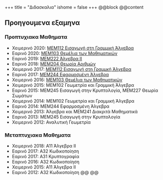 +++
title = "Διδασκαλια"
ishome = false
+++
@@block
@@content
## Προηγουμενα εξαμηνα

### Προπτυχιακα Μαθηματα
* Χειμερινό 2020: [ΜΕΜ112 Εισαγωγή στη Γραμμική Άλγεβρα](https://elearn.uoc.gr/course/view.php?id=2494) 
* Εαρινό 2020: [ΜΕΜ103 Θεμέλια των Μαθηματικών](https://polygon.math.uoc.gr/1920/moodle/course/view.php?id=8#section-0)
* Εαρινό 2019: [ΜΕΜ222 Άλγεβρα ΙΙ](https://polygon.math.uoc.gr/1819/moodle/course/view.php?id=16)
* Εαρινό 2018: [ΜΕΜ204 Θεωρία Αριθμών](https://polygon.math.uoc.gr/1718/moodle/course/view.php?id=8)
* Χειμερινό 2017: [ΜΕΜ112 Εισαγωγή στη Γραμμκή Άλγεβρα](https://polygon.math.uoc.gr/1718/moodle/course/view.php?id=5)
* Εαρινό 2017: [ΜΕΜ244 Εφαρμοσμένη Άλγεβρα](http://euler.math.uoc.gr/~moodle/moodle1617/course/view.php?id=8)
* Χειμερινό 2016: [ΜΕΜ103 Θεμέλια των Μαθηματικών](http://euler.math.uoc.gr/~moodle/moodle1617/course/view.php?id=2)
* Χειμερινό 2015: ΜΕΜ102 Γεωμετρία και Γραμμική Άλγεβρα
* Εαρινό 2015: ΜΕΜ245 Εισαγωγή στην Κρυπτολογία,  ΜΕΜ227 Θεωρία Σωμάτων
* Χειμερινό 2014: ΜΕΜ102 Γεωμετρία και Γραμμική Άλγεβρα
* Εαρινό 2014: ΜΕΜ244 Εφαρμοσμένη Άλγεβρα
* Χειμερινό 2013: Άλγεβρα και ΜΕΜ241 Διακριτά Μαθηματικά
* Εαρινό 2013: ΜΕΜ245 Εισαγωγή στην Κρυπτολογία
* Χειμερινό 2012: Αναλυτική Γεωμετρία

### Μεταπτυχιακα Μαθηματα
* Χειμερινό 2018: Α11 Άλγεβρα ΙΙ
* Εαρινό 2017: Α32 Κωδικοποίηση
* Εαρινό 2017: Α31 Κρυπτογραφία
* Εαρινό 2016: Α32 Κωδικοποίηση
* Χειμερινό 2015: Α11 Άλγεβρα ΙΙ
* Εαρινό 2012: Α32 Κωδικοποίηση
@@
@@

